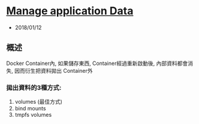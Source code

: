 # [Manage application Data](https://docs.docker.com/v17.09/engine/admin/volumes/)
- 2018/01/12

## 概述
Docker Container內, 如果儲存東西, Container經過重新啟動後, 內部資料都會消失, 因而衍生把資料拋出 Container外

### 拋出資料的3種方式:
1. volumes (最佳方式)
2. bind mounts
3. tmpfs volumes

